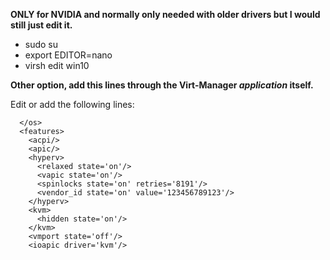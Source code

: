 **ONLY for NVIDIA and normally only needed with older drivers but I would still just edit it.**

- sudo su
- export EDITOR=nano
- virsh edit win10

**Other option, add this lines through the Virt-Manager _application_ itself.**

Edit or add the following lines:

```plaintext
  </os>
  <features>
    <acpi/>
    <apic/>
    <hyperv>
      <relaxed state='on'/>
      <vapic state='on'/>
      <spinlocks state='on' retries='8191'/>
      <vendor_id state='on' value='123456789123'/>
    </hyperv>
    <kvm>
      <hidden state='on'/>
    </kvm>
    <vmport state='off'/>
    <ioapic driver='kvm'/>
```